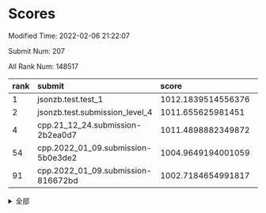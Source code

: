 # Scores

Modified Time: 2022-02-06 21:22:07

Submit Num: 207

All Rank Num: 148517

| rank |               submit               |       score        |       sigma        | pk_num |
| :--- | :--------------------------------- | :----------------- | :----------------- | :----- |
| 1    | jsonzb.test.test_1                 | 1012.1839514556376 | 0.8168257059081252 | 2872   |
| 2    | jsonzb.test.submission_level_4     | 1011.655625981451  | 0.7683248483908904 | 2869   |
| 4    | cpp.21_12_24.submission-2b2ea0d7   | 1011.4898882349872 | 0.7670539392250053 | 2872   |
| 54   | cpp.2022_01_09.submission-5b0e3de2 | 1004.9649194001059 | 0.7176528502833681 | 2871   |
| 91   | cpp.2022_01_09.submission-816672bd | 1002.7184654991817 | 0.7189381393400173 | 2874   |


<details>
<summary>全部</summary>

| rank |                 submit                 |       score        |       sigma        | pk_num |
| :--- | :------------------------------------- | :----------------- | :----------------- | :----- |
| 1    | jsonzb.test.test_1                     | 1012.1839514556376 | 0.8168257059081252 | 2872   |
| 2    | jsonzb.test.submission_level_4         | 1011.655625981451  | 0.7683248483908904 | 2869   |
| 3    | gobigger.level_3.submission_level_3_12 | 1011.5295110140145 | 0.77229886375347   | 2867   |
| 4    | cpp.21_12_24.submission-2b2ea0d7       | 1011.4898882349872 | 0.7670539392250053 | 2872   |
| 5    | gobigger.level_3.submission_level_3_25 | 1011.4750301150166 | 0.7802658202668875 | 2873   |
| 6    | gobigger.level_3.submission_level_3_8  | 1011.4133220845415 | 0.7754996051190604 | 2869   |
| 7    | gobigger.level_3.submission_level_3_37 | 1011.3715977893297 | 0.7751077805432879 | 2871   |
| 8    | gobigger.level_3.submission_level_3_6  | 1011.3478986154394 | 0.7798417001894083 | 2872   |
| 9    | gobigger.level_3.submission_level_3_44 | 1011.1850780859835 | 0.7802962240230966 | 2870   |
| 10   | gobigger.level_3.submission_level_3_21 | 1011.0488822179614 | 0.7883652303252635 | 2870   |
| 11   | gobigger.level_3.submission_level_3_13 | 1011.0487734343375 | 0.7569837615565004 | 2876   |
| 12   | gobigger.level_3.submission_level_3_33 | 1010.999682382506  | 0.7756477820222615 | 2875   |
| 13   | gobigger.level_3.submission_level_3_42 | 1010.9841182667012 | 0.7513260270085382 | 2875   |
| 14   | gobigger.level_3.submission_level_3_5  | 1010.966191236547  | 0.7828999051922568 | 2869   |
| 15   | gobigger.level_3.submission_level_3_38 | 1010.9209690742874 | 0.7620592968714518 | 2871   |
| 16   | gobigger.level_3.submission_level_3_30 | 1010.8953642899279 | 0.774972648442742  | 2869   |
| 17   | gobigger.level_3.submission_level_3_45 | 1010.8382793604356 | 0.779665837829445  | 2866   |
| 18   | gobigger.level_3.submission_level_3_19 | 1010.8118825969989 | 0.7586196545761366 | 2872   |
| 19   | gobigger.level_3.submission_level_3_3  | 1010.5179633715271 | 0.7781085021903233 | 2869   |
| 20   | gobigger.level_3.submission_level_3_23 | 1010.4735733021441 | 0.7550024544992308 | 2871   |
| 21   | gobigger.level_3.submission_level_3_48 | 1010.4058910366822 | 0.7548713577945454 | 2868   |
| 22   | gobigger.level_3.submission_level_3_41 | 1010.3976603942392 | 0.7733567174483201 | 2872   |
| 23   | gobigger.level_3.submission_level_3_35 | 1010.3918148520524 | 0.7699334824834105 | 2862   |
| 24   | gobigger.level_3.submission_level_3_16 | 1010.3880732578274 | 0.7706928146179058 | 2867   |
| 25   | gobigger.level_3.submission_level_3_22 | 1010.3768147511419 | 0.7558306050043794 | 2871   |
| 26   | gobigger.level_3.submission_level_3_17 | 1010.1680316880388 | 0.7554092610226595 | 2872   |
| 27   | gobigger.level_3.submission_level_3_2  | 1010.0871010614845 | 0.7287756793954429 | 2870   |
| 28   | gobigger.level_3.submission_level_3_34 | 1010.0848956128868 | 0.7545977513871093 | 2874   |
| 29   | gobigger.level_3.submission_level_3_39 | 1010.0374137064277 | 0.7606116824371435 | 2869   |
| 30   | gobigger.level_3.submission_level_3_15 | 1010.0366224345942 | 0.7493914780588807 | 2865   |
| 31   | gobigger.level_3.submission_level_3_49 | 1009.9533821642722 | 0.7452511439460978 | 2866   |
| 32   | gobigger.level_3.submission_level_3_32 | 1009.8672789826197 | 0.7508094431093182 | 2870   |
| 33   | gobigger.level_3.submission_level_3_29 | 1009.7831746095924 | 0.756580459856583  | 2874   |
| 34   | gobigger.level_3.submission_level_3_36 | 1009.7076311773134 | 0.753124667913258  | 2874   |
| 35   | gobigger.level_3.submission_level_3_46 | 1009.6724090980176 | 0.7609522137276462 | 2869   |
| 36   | gobigger.level_3.submission_level_3_7  | 1009.662434388353  | 0.7516715608384943 | 2870   |
| 37   | gobigger.level_3.submission_level_3_43 | 1009.6003465904324 | 0.7503128429247069 | 2874   |
| 38   | gobigger.level_3.submission_level_3_40 | 1009.574637244333  | 0.7620341607378728 | 2869   |
| 39   | gobigger.level_3.submission_level_3_18 | 1009.5094724489475 | 0.7391363943894979 | 2868   |
| 40   | gobigger.level_3.submission_level_3_27 | 1009.4290368498595 | 0.7437941081240205 | 2865   |
| 41   | gobigger.level_3.submission_level_3_9  | 1009.3940487354762 | 0.7436849331615978 | 2872   |
| 42   | gobigger.level_3.submission_level_3_47 | 1009.2038487746463 | 0.7468749890298659 | 2867   |
| 43   | gobigger.level_3.submission_level_3_24 | 1009.1618801387301 | 0.7484938612866834 | 2875   |
| 44   | gobigger.level_3.submission_level_3_31 | 1009.1528321565396 | 0.7571533956467863 | 2870   |
| 45   | gobigger.level_3.submission_level_3_0  | 1008.9510198667056 | 0.746545908445491  | 2869   |
| 46   | gobigger.level_3.submission_level_3_26 | 1008.9491296807875 | 0.7314049299676544 | 2868   |
| 47   | gobigger.level_3.submission_level_3_10 | 1008.9333423263763 | 0.7440502865354177 | 2865   |
| 48   | gobigger.level_3.submission_level_3_28 | 1008.8795906342966 | 0.7616908727898536 | 2863   |
| 49   | gobigger.level_3.submission_level_3_4  | 1008.7825791884193 | 0.7429674237911102 | 2869   |
| 50   | gobigger.level_3.submission_level_3_1  | 1008.7177221265396 | 0.7431278759293649 | 2869   |
| 51   | gobigger.level_3.submission_level_3_20 | 1008.583277264965  | 0.7479706943656333 | 2870   |
| 52   | gobigger.level_3.submission_level_3_11 | 1008.0850680065805 | 0.7434880465952071 | 2870   |
| 53   | gobigger.level_3.submission_level_3_14 | 1008.0355499896499 | 0.7414143783375513 | 2871   |
| 54   | cpp.2022_01_09.submission-5b0e3de2     | 1004.9649194001059 | 0.7176528502833681 | 2871   |
| 55   | gobigger.level_1.submission_level_1_23 | 1004.7565254401435 | 0.7183389970919666 | 2872   |
| 56   | gobigger.level_1.submission_level_1_39 | 1004.5018209274722 | 0.7259181261947283 | 2867   |
| 57   | gobigger.level_1.submission_level_1_43 | 1004.3830192475966 | 0.7218430567353786 | 2867   |
| 58   | gobigger.level_1.submission_level_1_22 | 1004.3106852284708 | 0.7176818785772359 | 2870   |
| 59   | gobigger.level_1.submission_level_1_21 | 1004.2618149882344 | 0.7249217593402283 | 2869   |
| 60   | gobigger.level_1.submission_level_1_11 | 1004.2306947500509 | 0.7306605293661181 | 2869   |
| 61   | gobigger.level_1.submission_level_1_31 | 1004.2129916389937 | 0.711371722921834  | 2867   |
| 62   | gobigger.level_1.submission_level_1_32 | 1004.2101757659412 | 0.7251208968977505 | 2871   |
| 63   | gobigger.level_1.submission_level_1_1  | 1004.0690689711575 | 0.7336180839176133 | 2872   |
| 64   | gobigger.level_1.submission_level_1_28 | 1004.0278496286996 | 0.7102298716451547 | 2869   |
| 65   | gobigger.level_1.submission_level_1_42 | 1003.9760094507259 | 0.7266346313555203 | 2871   |
| 66   | gobigger.level_1.submission_level_1_14 | 1003.9708991065984 | 0.7122390856164006 | 2871   |
| 67   | gobigger.level_1.submission_level_1_25 | 1003.9563809560788 | 0.7197531897790574 | 2870   |
| 68   | gobigger.level_1.submission_level_1_29 | 1003.9083735664685 | 0.7140027620361648 | 2872   |
| 69   | gobigger.level_1.submission_level_1_33 | 1003.8831527689342 | 0.72457477078762   | 2876   |
| 70   | gobigger.level_1.submission_level_1_9  | 1003.8401687520116 | 0.7166595834309242 | 2863   |
| 71   | gobigger.level_1.submission_level_1_44 | 1003.7472270499619 | 0.7136649259455649 | 2870   |
| 72   | gobigger.level_1.submission_level_1_26 | 1003.7335665669881 | 0.7166368258938296 | 2870   |
| 73   | gobigger.level_1.submission_level_1_49 | 1003.7201400062247 | 0.7144382844529552 | 2870   |
| 74   | gobigger.level_1.submission_level_1_37 | 1003.5823674334432 | 0.7044152933778994 | 2870   |
| 75   | gobigger.level_1.submission_level_1_24 | 1003.5646285355568 | 0.7277931045380622 | 2872   |
| 76   | gobigger.level_1.submission_level_1_15 | 1003.5541767207633 | 0.7213170442379762 | 2873   |
| 77   | gobigger.level_1.submission_level_1_34 | 1003.5020847904952 | 0.7195876405741619 | 2864   |
| 78   | gobigger.level_1.submission_level_1_10 | 1003.431554655483  | 0.7117161782038012 | 2865   |
| 79   | gobigger.level_1.submission_level_1_17 | 1003.4203396632563 | 0.7161495991720334 | 2867   |
| 80   | gobigger.level_1.submission_level_1_41 | 1003.3992203323606 | 0.7078615472277634 | 2871   |
| 81   | gobigger.level_1.submission_level_1_47 | 1003.3841609671647 | 0.7175692990795027 | 2871   |
| 82   | gobigger.level_1.submission_level_1_8  | 1003.3752026736707 | 0.7181537452148129 | 2870   |
| 83   | gobigger.level_1.submission_level_1_3  | 1003.2127562250367 | 0.7198943164712527 | 2871   |
| 84   | gobigger.level_1.submission_level_1_13 | 1003.2080554642242 | 0.70912368711387   | 2872   |
| 85   | gobigger.level_1.submission_level_1_2  | 1003.156457993839  | 0.7215167531453213 | 2867   |
| 86   | gobigger.level_1.submission_level_1_12 | 1002.8429381702621 | 0.7139500597963363 | 2870   |
| 87   | gobigger.level_1.submission_level_1_19 | 1002.830335692959  | 0.7224414978050231 | 2869   |
| 88   | gobigger.level_1.submission_level_1_5  | 1002.7937705229438 | 0.7200151192377728 | 2862   |
| 89   | gobigger.level_1.submission_level_1_20 | 1002.7861455781931 | 0.7149414084529643 | 2870   |
| 90   | gobigger.level_1.submission_level_1_16 | 1002.7834780218918 | 0.7148489779586563 | 2873   |
| 91   | cpp.2022_01_09.submission-816672bd     | 1002.7184654991817 | 0.7189381393400173 | 2874   |
| 92   | gobigger.level_1.submission_level_1_40 | 1002.6811806272939 | 0.7107784220533833 | 2872   |
| 93   | gobigger.level_1.submission_level_1_48 | 1002.6393721731788 | 0.7079477258717438 | 2874   |
| 94   | gobigger.level_1.submission_level_1_46 | 1002.4076467375407 | 0.7127298649063383 | 2873   |
| 95   | gobigger.level_1.submission_level_1_7  | 1002.3785876634095 | 0.7140865666679316 | 2868   |
| 96   | gobigger.level_1.submission_level_1_18 | 1002.3547808382804 | 0.7224762809913501 | 2871   |
| 97   | gobigger.level_1.submission_level_1_30 | 1002.3534694422693 | 0.7128587932446225 | 2868   |
| 98   | gobigger.level_1.submission_level_1_27 | 1002.3031128258244 | 0.725390392526322  | 2868   |
| 99   | gobigger.level_1.submission_level_1_6  | 1002.2445718177528 | 0.7095421293606674 | 2875   |
| 100  | gobigger.level_1.submission_level_1_0  | 1002.2421766296062 | 0.7089610103884001 | 2872   |
| 101  | gobigger.level_1.submission_level_1_35 | 1002.2322380470094 | 0.7233788127297139 | 2869   |
| 102  | gobigger.level_1.submission_level_1_4  | 1002.1467416546781 | 0.713075636061533  | 2873   |
| 103  | gobigger.level_1.submission_level_1_36 | 1002.0516433639741 | 0.7105373190011534 | 2870   |
| 104  | gobigger.level_1.submission_level_1_38 | 1002.0250246561308 | 0.7140731849951056 | 2872   |
| 105  | gobigger.level_1.submission_level_1_45 | 1001.5670004798869 | 0.7055176192244588 | 2868   |
| 106  | gobigger.random.submission_random_24   | 997.8895708738601  | 0.7104606069763828 | 2870   |
| 107  | gobigger.random.submission_random_25   | 997.7814277291081  | 0.6947831009133547 | 2871   |
| 108  | gobigger.random.submission_random_6    | 997.5648258997953  | 0.7044620096966275 | 2876   |
| 109  | gobigger.random.submission_random_32   | 997.1844401069773  | 0.7183000933366323 | 2876   |
| 110  | gobigger.random.submission_random_23   | 996.900146079456   | 0.701722091257081  | 2862   |
| 111  | gobigger.random.submission_random_8    | 996.8459320401347  | 0.7021748959286412 | 2868   |
| 112  | gobigger.random.submission_random_28   | 996.8281617067888  | 0.7188294130000246 | 2869   |
| 113  | gobigger.random.submission_random_46   | 996.7534047310735  | 0.7250395080451002 | 2871   |
| 114  | gobigger.random.submission_random_48   | 996.6754070907782  | 0.7097132229341755 | 2872   |
| 115  | gobigger.random.submission_random_7    | 996.623287803905   | 0.7134133565688761 | 2871   |
| 116  | gobigger.random.submission_random_37   | 996.6211703596168  | 0.7011384126221174 | 2870   |
| 117  | gobigger.random.submission_random_27   | 996.4256148030939  | 0.714164623220272  | 2875   |
| 118  | gobigger.random.submission_random_44   | 996.3359209511277  | 0.7091667652084734 | 2866   |
| 119  | gobigger.random.submission_random_13   | 996.2956937971371  | 0.7087026667610806 | 2868   |
| 120  | gobigger.random.submission_random_40   | 996.2351357054372  | 0.7082387782000583 | 2871   |
| 121  | gobigger.random.submission_random_41   | 996.2165467239655  | 0.7106851377402058 | 2868   |
| 122  | gobigger.random.submission_random_42   | 996.2104137784261  | 0.7061915008117746 | 2871   |
| 123  | gobigger.random.submission_random_16   | 996.1940912172274  | 0.7142923121057646 | 2866   |
| 124  | gobigger.random.submission_random_47   | 996.1567649701741  | 0.6910866125087181 | 2874   |
| 125  | gobigger.random.submission_random_20   | 995.93998076816    | 0.7108319643593408 | 2866   |
| 126  | gobigger.random.submission_random_3    | 995.8193374112419  | 0.7116089617721412 | 2872   |
| 127  | gobigger.random.submission_random_19   | 995.8089778143732  | 0.7003263443449398 | 2872   |
| 128  | gobigger.random.submission_random_21   | 995.7862058274882  | 0.7111844548825416 | 2868   |
| 129  | gobigger.random.submission_random_35   | 995.7848162211637  | 0.7082425280372787 | 2866   |
| 130  | gobigger.random.submission_random_17   | 995.6315492094407  | 0.720307366960762  | 2866   |
| 131  | gobigger.random.submission_random_9    | 995.6208022220025  | 0.715159988749747  | 2868   |
| 132  | gobigger.random.submission_random_18   | 995.605241737815   | 0.7075742257508315 | 2872   |
| 133  | gobigger.random.submission_random_2    | 995.5850402349394  | 0.7027890207631564 | 2868   |
| 134  | gobigger.random.submission_random_39   | 995.5492612364493  | 0.7155154199187063 | 2864   |
| 135  | gobigger.random.submission_random_22   | 995.5122665120682  | 0.7240609026631429 | 2872   |
| 136  | gobigger.random.submission_random_45   | 995.5079902997894  | 0.7154780077092    | 2866   |
| 137  | gobigger.random.submission_random_33   | 995.4026459012293  | 0.711315247709632  | 2874   |
| 138  | gobigger.random.submission_random_30   | 995.3393227803645  | 0.7174463511792567 | 2872   |
| 139  | gobigger.random.submission_random_31   | 995.3030848964278  | 0.72392813428498   | 2871   |
| 140  | gobigger.random.submission_random_49   | 995.2918882361528  | 0.7199252113254453 | 2875   |
| 141  | gobigger.random.submission_random_38   | 995.275838169716   | 0.7158280674634808 | 2870   |
| 142  | gobigger.random.submission_random_36   | 995.2744732144638  | 0.7149757167741807 | 2872   |
| 143  | gobigger.random.submission_random_43   | 995.235235852558   | 0.7145427290816279 | 2871   |
| 144  | gobigger.random.submission_random_12   | 995.2259303253126  | 0.7228398164973463 | 2873   |
| 145  | gobigger.random.submission_random_11   | 995.1744454608273  | 0.7301574580930397 | 2871   |
| 146  | gobigger.random.submission_random_1    | 995.1185088444257  | 0.715788358142454  | 2865   |
| 147  | gobigger.random.submission_random_26   | 995.0476644906847  | 0.7128933381845102 | 2871   |
| 148  | gobigger.random.submission_random_15   | 994.9907097694634  | 0.7171223587894643 | 2868   |
| 149  | gobigger.random.submission_random_0    | 994.9673224113736  | 0.7156885877134987 | 2866   |
| 150  | gobigger.random.submission_random_4    | 994.9191497425655  | 0.7213112745293306 | 2865   |
| 151  | gobigger.random.submission_random_5    | 994.739284725584   | 0.7215755973476928 | 2868   |
| 152  | gobigger.random.submission_random_29   | 994.7145609788234  | 0.7006752971071526 | 2875   |
| 153  | gobigger.random.submission_random_10   | 994.6530939574906  | 0.7179181744718454 | 2871   |
| 154  | gobigger.random.submission_random_14   | 994.5785512333697  | 0.7239252709494423 | 2867   |
| 155  | gobigger.random.submission_random_34   | 994.3063910777696  | 0.7224102686263955 | 2872   |
| 156  | gobigger.level_2.submission_level_2_16 | 994.2636055467786  | 0.7281647894033616 | 2864   |
| 157  | gobigger.level_2.submission_level_2_42 | 994.1934738309311  | 0.7194306146879623 | 2870   |
| 158  | gobigger.level_2.submission_level_2_41 | 993.8712701251955  | 0.7321893061066674 | 2870   |
| 159  | gobigger.level_2.submission_level_2_37 | 993.8682946115158  | 0.7214506243505416 | 2872   |
| 160  | gobigger.level_2.submission_level_2_19 | 993.6427969072907  | 0.7325065524002257 | 2870   |
| 161  | gobigger.level_2.submission_level_2_13 | 993.3026768512909  | 0.730641051442964  | 2869   |
| 162  | gobigger.level_2.submission_level_2_12 | 993.269987165558   | 0.7269559858220604 | 2871   |
| 163  | gobigger.level_2.submission_level_2_48 | 993.2136738233704  | 0.7293226926371434 | 2874   |
| 164  | gobigger.level_2.submission_level_2_9  | 993.1473505853635  | 0.7383245227216949 | 2871   |
| 165  | gobigger.level_2.submission_level_2_0  | 993.040827679624   | 0.7294088881286424 | 2872   |
| 166  | gobigger.level_2.submission_level_2_23 | 993.0400581491853  | 0.72622742336789   | 2872   |
| 167  | gobigger.level_2.submission_level_2_7  | 992.9113117946993  | 0.7347478613062229 | 2875   |
| 168  | gobigger.level_2.submission_level_2_18 | 992.7770197886907  | 0.7351622545526856 | 2870   |
| 169  | gobigger.level_2.submission_level_2_28 | 992.7768049434557  | 0.7369018295499803 | 2868   |
| 170  | gobigger.level_2.submission_level_2_49 | 992.7150151865391  | 0.750485624978124  | 2871   |
| 171  | gobigger.level_2.submission_level_2_31 | 992.5821574574662  | 0.7633684050323775 | 2870   |
| 172  | gobigger.level_2.submission_level_2_47 | 992.5518573716208  | 0.7471260415536742 | 2869   |
| 173  | gobigger.level_2.submission_level_2_25 | 992.5428060055939  | 0.7562591610327863 | 2868   |
| 174  | gobigger.level_2.submission_level_2_38 | 992.5406140455058  | 0.7493640256607638 | 2869   |
| 175  | gobigger.level_2.submission_level_2_39 | 992.4428829660046  | 0.7697092843268266 | 2868   |
| 176  | gobigger.level_2.submission_level_2_36 | 992.4017290621813  | 0.7442736990833086 | 2869   |
| 177  | gobigger.level_2.submission_level_2_45 | 992.2972802792283  | 0.7357650547705746 | 2869   |
| 178  | gobigger.level_2.submission_level_2_1  | 992.2841613652578  | 0.7483406148899965 | 2875   |
| 179  | gobigger.level_2.submission_level_2_33 | 992.1629712517394  | 0.7400790604899655 | 2870   |
| 180  | gobigger.level_2.submission_level_2_24 | 992.0866712319347  | 0.7440850302141001 | 2869   |
| 181  | gobigger.level_2.submission_level_2_27 | 992.0495973812592  | 0.7691370818942503 | 2874   |
| 182  | gobigger.level_2.submission_level_2_43 | 992.0014434911241  | 0.7592130728189518 | 2868   |
| 183  | gobigger.level_2.submission_level_2_10 | 991.9014555844332  | 0.7586563277054329 | 2874   |
| 184  | gobigger.level_2.submission_level_2_11 | 991.8796721532443  | 0.7569630220997954 | 2872   |
| 185  | gobigger.level_2.submission_level_2_21 | 991.8533775814975  | 0.7634656176624279 | 2869   |
| 186  | gobigger.level_2.submission_level_2_20 | 991.8064596453984  | 0.7446022231916806 | 2868   |
| 187  | gobigger.level_2.submission_level_2_46 | 991.7385698888663  | 0.7617597829963816 | 2868   |
| 188  | gobigger.level_2.submission_level_2_44 | 991.7212607465714  | 0.7314922850818638 | 2869   |
| 189  | gobigger.level_2.submission_level_2_34 | 991.6340127164925  | 0.7369632168837111 | 2870   |
| 190  | gobigger.level_2.submission_level_2_26 | 991.5865967890904  | 0.7504588773818823 | 2873   |
| 191  | gobigger.level_2.submission_level_2_14 | 991.4893210244919  | 0.7636001073838024 | 2869   |
| 192  | gobigger.level_2.submission_level_2_17 | 991.4446978367633  | 0.743110871870098  | 2869   |
| 193  | gobigger.level_2.submission_level_2_35 | 991.413230482831   | 0.7473665216227752 | 2870   |
| 194  | gobigger.level_2.submission_level_2_30 | 991.380577935924   | 0.7570571940490358 | 2872   |
| 195  | gobigger.level_2.submission_level_2_6  | 991.3760379602317  | 0.7488885284290072 | 2865   |
| 196  | gobigger.level_2.submission_level_2_4  | 991.3049228940023  | 0.7412899128168121 | 2866   |
| 197  | gobigger.level_2.submission_level_2_40 | 991.2798906104144  | 0.7301671162738548 | 2870   |
| 198  | gobigger.level_2.submission_level_2_32 | 991.2290504583374  | 0.7579667111279245 | 2871   |
| 199  | gobigger.level_2.submission_level_2_3  | 990.9857044654165  | 0.7806821472136968 | 2870   |
| 200  | gobigger.level_2.submission_level_2_5  | 990.8346602582886  | 0.7556544622274575 | 2866   |
| 201  | gobigger.level_2.submission_level_2_29 | 990.82715845578    | 0.7583008423117127 | 2870   |
| 202  | gobigger.level_2.submission_level_2_2  | 990.4832098402721  | 0.7374096520077661 | 2865   |
| 203  | gobigger.level_2.submission_level_2_8  | 990.3264764888967  | 0.7865810596191992 | 2872   |
| 204  | gobigger.level_2.submission_level_2_15 | 990.1560983706694  | 0.7580789695319584 | 2868   |
| 205  | gobigger.level_2.submission_level_2_22 | 989.8810779845348  | 0.7568274230950596 | 2871   |
| 206  | gobigger.none.submission_none_0        | 975.2473714650911  | 1.4792942077553513 | 2863   |
| 207  | gobigger.none.submission_none_1        | 974.440536894584   | 1.6488997803728473 | 2876   |

</details>